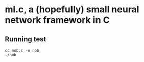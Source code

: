 # ml.c, a (hopefully) small neural network framework in C

## Running test
```
cc nob.c -o nob
./nob
```

